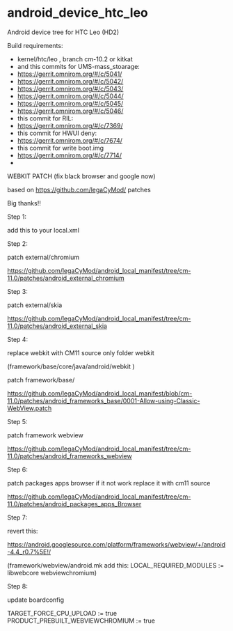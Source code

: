 android_device_htc_leo
========================

Android device tree for HTC Leo (HD2)

Build requirements:
* kernel/htc/leo  , branch cm-10.2 or kitkat
*  and this commits for UMS-mass_stoarage:  
*  https://gerrit.omnirom.org/#/c/5041/
*  https://gerrit.omnirom.org/#/c/5042/
*  https://gerrit.omnirom.org/#/c/5043/
*  https://gerrit.omnirom.org/#/c/5044/
*  https://gerrit.omnirom.org/#/c/5045/
*  https://gerrit.omnirom.org/#/c/5046/
*  this commit for RIL:
*  https://gerrit.omnirom.org/#/c/7369/
*  this commit for HWUI deny:
*  https://gerrit.omnirom.org/#/c/7674/
*  this commit for write boot.img
*  https://gerrit.omnirom.org/#/c/7714/
*  
WEBKIT PATCH (fix black browser and google now)

based on https://github.com/legaCyMod/   patches

Big thanks!!

Step 1:

add this to your local.xml

<remote  name="gh"
          fetch="git://github.com/" />

<project path="external/webkit" name="legaCyMod/android_external_webkit" remote="gh" revision="cm-11.0" /> 

Step 2:

patch external/chromium

https://github.com/legaCyMod/android_local_manifest/tree/cm-11.0/patches/android_external_chromium


Step 3:

patch external/skia

https://github.com/legaCyMod/android_local_manifest/tree/cm-11.0/patches/android_external_skia


Step 4:

replace webkit with CM11 source only folder webkit

(framework/base/core/java/android/webkit )

patch framework/base/

https://github.com/legaCyMod/android_local_manifest/blob/cm-11.0/patches/android_frameworks_base/0001-Allow-using-Classic-WebView.patch


Step 5:

patch framework webview

https://github.com/legaCyMod/android_local_manifest/tree/cm-11.0/patches/android_frameworks_webview


Step 6:

patch packages apps browser if it not work replace it with cm11 source

https://github.com/legaCyMod/android_local_manifest/tree/cm-11.0/patches/android_packages_apps_Browser


Step 7:

revert this:

https://android.googlesource.com/platform/frameworks/webview/+/android-4.4_r0.7%5E!/

(framework/webview/android.mk  add this: LOCAL_REQUIRED_MODULES := libwebcore webviewchromium)

Step 8:

update boardconfig

TARGET_FORCE_CPU_UPLOAD := true
PRODUCT_PREBUILT_WEBVIEWCHROMIUM := true
